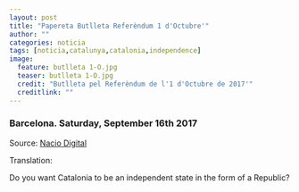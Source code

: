 ```yaml
---
layout: post
title: "Papereta Butlleta Referèndum 1 d'Octubre'"
author: ""
categories: noticia
tags: [noticia,catalunya,catalonia,independence]
image:
  feature: butlleta 1-O.jpg  
  teaser: butlleta 1-O.jpg
  credit: "Butlleta pel Referèndum de l'1 d'Octubre de 2017'" 
  creditlink: ""
---
```


### Barcelona. Saturday, September 16th 2017
	
Source: [Nacio Digital](http://www.naciodigital.cat/noticia/137788/aixi/seran/paperetes/referendum/1-o)

Translation:

Do you want Catalonia to be an independent state in the form of a Republic?
